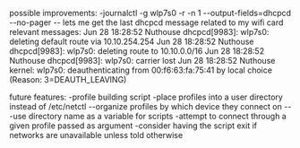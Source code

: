 possible improvements:
-journalctl -g wlp7s0 -r -n 1 --output-fields=dhcpcd --no-pager
-- lets me get the last dhcpcd message related to my wifi card
relevant messages:
Jun 28 18:28:52 Nuthouse dhcpcd[9983]: wlp7s0: deleting default route via 10.10.254.254
Jun 28 18:28:52 Nuthouse dhcpcd[9983]: wlp7s0: deleting route to 10.10.0.0/16
Jun 28 18:28:52 Nuthouse dhcpcd[9983]: wlp7s0: carrier lost
Jun 28 18:28:52 Nuthouse kernel: wlp7s0: deauthenticating from 00:f6:63:fa:75:41 by local choice (Reason: 3=DEAUTH_LEAVING)

future features:
-profile building script
-place profiles into a user directory instead of /etc/netctl
--organize profiles by which device they connect on
---use directory name as a variable for scripts
-attempt to connect through a given profile passed as argument
-consider having the script exit if networks are unavailable unless told otherwise

